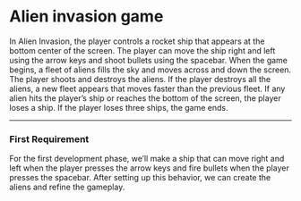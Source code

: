 # Alien invasion game

In Alien Invasion, the player controls a rocket ship that appears
at the bottom center of the screen. The player can move the ship
right and left using the arrow keys and shoot bullets using the
spacebar. When the game begins, a fleet of aliens fills the sky
and moves across and down the screen. The player shoots and
destroys the aliens. If the player destroys all the aliens, a new fleet
appears that moves faster than the previous fleet. If any alien hits
the player’s ship or reaches the bottom of the screen, the player
loses a ship. If the player loses three ships, the game ends.

----------
### First Requirement
For the first development phase, we’ll make a ship that can move right
and left when the player presses the arrow keys and fire bullets when the
player presses the spacebar. After setting up this behavior, we can create the
aliens and refine the gameplay.


